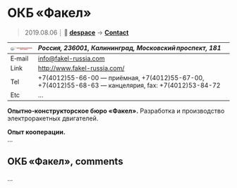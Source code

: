 # ОКБ «Факел»
> 2019.08.06 ┊ **🚀 [despace](index.md)** → **[Contact](contact.md)**

|[![](f/contact/o/okb_fakel_logo1_thumb.jpg)](f/contact/o/okb_fakel_logo1.png)|*Россия, 236001, Калининград, Московский проспект, 181*|
|:--|:--|
|E‑mail| <info@fakel-russia.com> |
|Link| <http://www.fakel-russia.com/>  |
|Tel| +7(4012)55-66-00 — приёмная, +7(4012)55-67-00, +7(4012)55-68-63 — канцелярия, fax: +7(4012)53-84-72  |
|Etc| … |

**Опытно‑конструкторское бюро «Факел».** Разработка и производство электроракетных двигателей.

**Опыт кооперации.**  
…


<p style="page-break-after:always"> </p>

## ОКБ «Факел», comments

…
